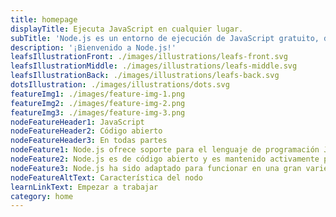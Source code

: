 ```yaml
---
title: homepage
displayTitle: Ejecuta JavaScript en cualquier lugar.
subTitle: 'Node.js es un entorno de ejecución de JavaScript gratuito, de código abierto y multiplataforma que permite a los desarrolladores escribir herramientas de línea de comandos y scripts del lado del servidor fuera de un navegador'
description: '¡Bienvenido a Node.js!'
leafsIllustrationFront: ./images/illustrations/leafs-front.svg
leafsIllustrationMiddle: ./images/illustrations/leafs-middle.svg
leafsIllustrationBack: ./images/illustrations/leafs-back.svg
dotsIllustration: ./images/illustrations/dots.svg
featureImg1: ./images/feature-img-1.png
featureImg2: ./images/feature-img-2.png
featureImg3: ./images/feature-img-3.png
nodeFeatureHeader1: JavaScript
nodeFeatureHeader2: Código abierto
nodeFeatureHeader3: En todas partes
nodeFeature1: Node.js ofrece soporte para el lenguaje de programación JavaScript
nodeFeature2: Node.js es de código abierto y es mantenido activamente por colaboradores de todo el mundo
nodeFeature3: Node.js ha sido adaptado para funcionar en una gran variedad de lugares
nodeFeatureAltText: Característica del nodo
learnLinkText: Empezar a trabajar
category: home
---
```

